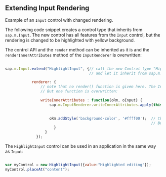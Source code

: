 <!-- loiobcee26a4801748f39bf5698d83d903aa -->

## Extending Input Rendering

Example of an `Input` control with changed rendering.

The following code snippet creates a control type that inherits from `sap.m.Input`. The new control has all features from the `Input` control, but the rendering is changed to be highlighted with yellow background.

The control API and the `render` method can be inherited as it is and the `renderInnerAttributes` method of the `InputRenderer` is overwritten:

```js
  
sap.m.Input.extend("HighlightInput", {// call the new Control type "HighlightInput" 
                                      // and let it inherit from sap.m.Input

			renderer: {
				// note that no render() function is given here. The Input's render() function is used. 
				// But one function is overwritten:

				writeInnerAttributes : function(oRm, oInput) {
					sap.m.InputRenderer.writeInnerAttributes.apply(this, arguments); // the default method should be called
					                                                                 // this will make sure that all default input attributes will be there

					oRm.addStyle('background-color', '#ffff00');  // this change could also be done with plain CSS. 
					                                              // But you get the idea...
					  }
				  }
			  });
```

The `HighlightInput` control can be used in an application in the same way as `Input`:

```js

var myControl = new HighlightInput({value:"Highlighted editing"});
myControl.placeAt("content");
```

